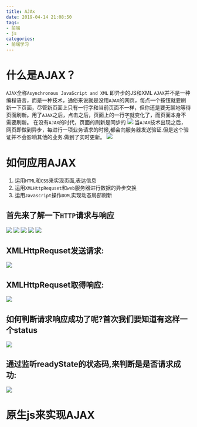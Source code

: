 ```yaml
---
title: AJAx
date: 2019-04-14 21:08:50
tags:
- 前端
- js
categories: 
- 前端学习
---
```

# 什么是AJAX？
<!--more-->
`AJAX`全称`Asynchronous JavaScript and XML`
即异步的JS和XML
`AJAX`并不是一种编程语言，而是一种技术，通俗来说就是没用`AJAX`的网页，每点一个按钮就要刷新一下页面，尽管新页面上只有一行字和当前页面不一样，但你还是要无聊地等待页面刷新。用了`AJAX`之后，点击之后，页面上的一行字就变化了，而页面本身不需要刷新。
在没有`AJAX`的时代，页面的刷新是同步的
![](/images/微信截图_20190414211530.png)
当`AJAX`技术出现之后，网页即做到异步，每进行一项业务请求的时候,都会向服务器发送验证.但是这个验证并不会影响其他的业务.做到了实时更新。
![](/images/微信截图_20190414211934.png)

# 如何应用AJAX
1. 运用`HTML`和`CSS`来实现页面,表达信息
2. 运用`XMLHttpRequset`和`web`服务器进行数据的异步交换
3. 运用`Javascript`操作`DOM`,实现动态局部刷新

## 首先来了解一下`HTTP`请求与响应
![](/images/微信截图_20190414212351.png)
![](/images/微信截图_20190414212449.png)
![](/images/微信截图_20190414212509.png)
![](/images/微信截图_20190414212527.png)
![](/images/微信截图_20190414212557.png)

## XMLHttpRequset发送请求:
![](/images/微信截图_20190414212658.png)

## XMLHttpRequset取得响应:
![](/images/微信截图_20190414212757.png)

## 如何判断请求响应成功了呢?首次我们要知道有这样一个status
![](/images/微信截图_20190414212830.png)

## 通过监听readyState的状态码,来判断是是否请求成功:
![](/images/微信截图_20190414212907.png)

# 原生js来实现AJAX

